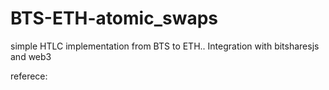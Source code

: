 # BTS-ETH-atomic_swaps
simple HTLC implementation from BTS to ETH.. Integration with bitsharesjs and web3

referece: 
